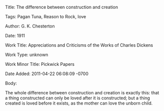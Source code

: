 Title:  The difference between construction and creation

Tags:   Pagan Tuna, Reason to Rock, love

Author: G. K. Chesterton

Date:   1911

Work Title: Appreciations and Criticisms of the Works of Charles Dickens

Work Type: unknown

Work Minor Title: Pickwick Papers

Date Added: 2011-04-22 06:08:09 -0700

Body: 

The whole difference between construction and creation is exactly this: that a thing constructed can only be loved after it is constructed; but a thing created is loved before it exists, as the mother can love the unborn child. 

